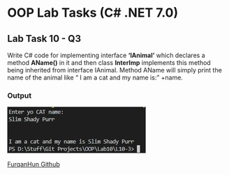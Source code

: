 # OOP Lab Tasks (C# .NET 7.0)

## Lab Task 10 - Q3

Write C# code for implementing interface **‘IAnimal’** which declares a method **AName()** in it and then class **InterImp** implements this method being inherited from interface IAnimal. Method AName will simply print the name of the animal like “ I am a cat and my name is:” +name.

### Output

![L10-3](../../Assets/L10-3.png)

[FurqanHun Github](https://github.com/FurqanHun)